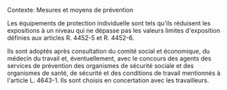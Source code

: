 Contexte: Mesures et moyens de prévention

Les équipements de protection individuelle sont tels qu'ils réduisent les expositions à un niveau qui ne dépasse pas les valeurs limites d'exposition définies aux articles R. 4452-5 et R. 4452-6.

Ils sont adoptés après consultation du comité social et économique, du médecin du travail et, éventuellement, avec le concours des agents des services de prévention des organismes de sécurité sociale et des organismes de santé, de sécurité et des conditions de travail mentionnés à l'article L. 4643-1. Ils sont choisis en concertation avec les travailleurs.